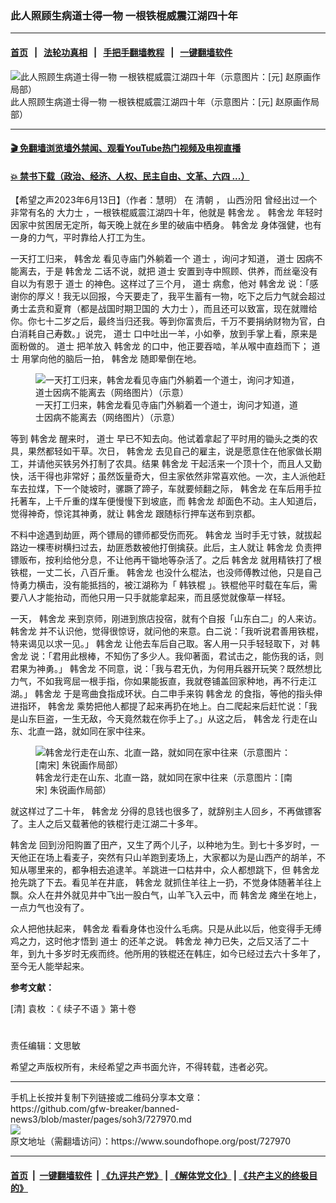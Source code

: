 ### 此人照顾生病道士得一物   一根铁棍威震江湖四十年
------------------------

#### [首页](https://github.com/gfw-breaker/banned-news3/blob/master/README.md) &nbsp;&nbsp;|&nbsp;&nbsp; [法轮功真相](https://github.com/begood0513/basic/blob/master/README.md)  &nbsp;&nbsp;|&nbsp;&nbsp; [手把手翻墙教程](https://github.com/gfw-breaker/guides/wiki)  &nbsp;&nbsp;|&nbsp;&nbsp; [一键翻墙软件](https://github.com/gfw-breaker/nogfw/blob/master/README.md)  



<div><img alt="此人照顾生病道士得一物   一根铁棍威震江湖四十年（示意图片：[元] 赵原画作局部）  " src="https://img.soundofhope.org/2023-06/1686631844944-1686654036968.jpg"/>
<br/><figcaption class="caption">
 此人照顾生病道士得一物   一根铁棍威震江湖四十年（示意图片：[元] 赵原画作局部）
</figcaption></div><hr/>

#### [ 🎬  免翻墙浏览墙外禁闻、观看YouTube热门视频及电视直播](https://github.com/gfw-breaker/HelloWorld)

#### [ 💥  禁书下载（政治、经济、人权、民主自由、文革、六四 ...）](https://github.com/gfw-breaker/books/blob/master/README.md)

<div><div class="Content__Wrapper sc-1bvya0-0 elmmKw article_body" data-checkusr="" itemprop="articleBody">
 <div id="post_place_1">
 </div>
 <p class="meta-top">
  <span class="meta">
   【希望之声2023年6月13日】（作者：慧明）
  </span>
  在
  <ok href="/term/19809">
   清朝
  </ok>
  ，
  <ok href="/term/878255">
   山西汾阳
  </ok>
  曾经出过一个非常有名的
  <ok href="/term/878258">
   大力士
  </ok>
  ，一根铁棍威震江湖四十年，他就是
  <ok href="/term/878261">
   韩舍龙
  </ok>
  。
  <ok href="/term/878261">
   韩舍龙
  </ok>
  年轻时因家中贫困居无定所，每天晚上就在乡里的破庙中栖身。
  <ok href="/term/878261">
   韩舍龙
  </ok>
  身体强健，也有一身的力气，平时靠给人打工为生。
 </p>
 <p>
  一天打工归来，
  <ok href="/term/878261">
   韩舍龙
  </ok>
  看见寺庙门外躺着一个
  <ok href="/term/8478">
   道士
  </ok>
  ，询问才知道，
  <ok href="/term/8478">
   道士
  </ok>
  因病不能离去，于是
  <ok href="/term/878261">
   韩舍龙
  </ok>
  二话不说，就把
  <ok href="/term/8478">
   道士
  </ok>
  安置到寺中照顾、供养，而丝毫没有自以为有恩于
  <ok href="/term/8478">
   道士
  </ok>
  的神色。这样过了三个月，
  <ok href="/term/8478">
   道士
  </ok>
  病愈，他对
  <ok href="/term/878261">
   韩舍龙
  </ok>
  说：「感谢你的厚义！我无以回报，今天要走了，我平生蓄有一物，吃下之后力气就会超过勇士孟贲和夏育（都是战国时期卫国的
  <ok href="/term/878258">
   大力士
  </ok>
  ），而且还可以致富，现在就赠给你。你七十二岁之后，最终当归还我。等到你富贵后，千万不要捐纳财物为官，白白消耗自己寿数。」说完，
  <ok href="/term/8478">
   道士
  </ok>
  口中吐出一羊，小如拳，放到手掌上看，原来是面粉做的。
  <ok href="/term/8478">
   道士
  </ok>
  把羊放入
  <ok href="/term/878261">
   韩舍龙
  </ok>
  的口中，他正要吞啮，羊从喉中直趋而下；
  <ok href="/term/8478">
   道士
  </ok>
  用掌向他的脑后一拍，
  <ok href="/term/878261">
   韩舍龙
  </ok>
  随即晕倒在地。
 </p>
 <figure class="OImage__StyledFigure-sc-1lfley0-0 jWYblU">
  <img alt="一天打工归来，韩舍龙看见寺庙门外躺着一个道士，询问才知道，道士因病不能离去（网络图片）（示意）" src="https://img.soundofhope.org/2023-06/1686622920265.jpg"/>
  <br/><figcaption>
   一天打工归来，韩舍龙看见寺庙门外躺着一个道士，询问才知道，道士因病不能离去（网络图片）（示意）
  </figcaption>
 </figure>
 <p>
  等到
  <ok href="/term/878261">
   韩舍龙
  </ok>
  醒来时，
  <ok href="/term/8478">
   道士
  </ok>
  早已不知去向。他试着拿起了平时用的锄头之类的农具，果然都轻如干草。次日，
  <ok href="/term/878261">
   韩舍龙
  </ok>
  去见自己的雇主，说是愿意住在他家做长期工，并请他买铁另外打制了农具。结果
  <ok href="/term/878261">
   韩舍龙
  </ok>
  干起活来一个顶十个，而且人又勤快，活干得也非常好；虽然饭量奇大，但主家依然非常喜欢他。一次，主人派他赶车去拉煤，下一个陡坡时，骡蹶了蹄子，车就要倾翻之际，
  <ok href="/term/878261">
   韩舍龙
  </ok>
  在车后用手拉托著车，上千斤重的煤车便慢慢下到坡底，而
  <ok href="/term/878261">
   韩舍龙
  </ok>
  却面色不动。主人知道后，觉得神奇，惊诧其神勇，就让
  <ok href="/term/878261">
   韩舍龙
  </ok>
  跟随标行押车送布到京都。
 </p>
 <p>
  不料中途遇到劫匪，两个镖局的镖师都受伤而死。
  <ok href="/term/878261">
   韩舍龙
  </ok>
  当时手无寸铁，就拔起路边一棵枣树横扫过去，劫匪悉数被他打倒擒获。此后，主人就让
  <ok href="/term/878261">
   韩舍龙
  </ok>
  负责押镖贩布，按利给他分息，不让他再干锄地等杂活了。之后
  <ok href="/term/878261">
   韩舍龙
  </ok>
  就用精铁打了根铁棍，一丈二长，八百斤重。
  <ok href="/term/878261">
   韩舍龙
  </ok>
  也没什么棍法，也没师傅教过他，只是自己恃勇力横击，没有能抵挡的，被江湖称为「
  <ok href="/term/878264">
   韩铁棍
  </ok>
  」。铁棍他平时载在车后，需要八人才能抬动，而他只用一只手就能拿起来，而且感觉就像草一样轻。
 </p>
 <p>
  一天，
  <ok href="/term/878261">
   韩舍龙
  </ok>
  来到京师，刚进到旅店投宿，就有个自报「山东白二」的人来访。
  <ok href="/term/878261">
   韩舍龙
  </ok>
  并不认识他，觉得很惊讶，就问他的来意。白二说：「我听说君善用铁棍，特来谒见以求一见。」
  <ok href="/term/878261">
   韩舍龙
  </ok>
  让他去车后自己取。客人用一只手轻轻取下，对
  <ok href="/term/878261">
   韩舍龙
  </ok>
  说：「君用此根棒，不知伤了多少人。我仰著面，君试击之，能伤我的话，则君果为神勇。」
  <ok href="/term/878261">
   韩舍龙
  </ok>
  不同意，说：「我与君无仇，为何用兵器开玩笑？既然想比力气，不如我弯屈一根手指，你如果能扳直，我就卷铺盖回家种地，再不行走江湖。」
  <ok href="/term/878261">
   韩舍龙
  </ok>
  于是弯曲食指成环状。白二申手来钩
  <ok href="/term/878261">
   韩舍龙
  </ok>
  的食指，等他的指头伸进指环，
  <ok href="/term/878261">
   韩舍龙
  </ok>
  乘势把他人都提了起来再扔在地上。白二爬起来后赶忙说：「我是山东巨盗，一生无敌，今天竟然栽在你手上了。」从这之后，
  <ok href="/term/878261">
   韩舍龙
  </ok>
  行走在山东、北直一路，就如同在家中往来。
 </p>
 <figure class="OImage__StyledFigure-sc-1lfley0-0 jWYblU">
  <img alt="韩舍龙行走在山东、北直一路，就如同在家中往来（示意图片：[南宋] 朱锐画作局部）" src="https://img.soundofhope.org/2023-06/1686627045319-1686654615024.jpg"/>
  <br/><figcaption>
   韩舍龙行走在山东、北直一路，就如同在家中往来（示意图片：[南宋] 朱锐画作局部）
  </figcaption>
 </figure>
 <p>
  就这样过了二十年，
  <ok href="/term/878261">
   韩舍龙
  </ok>
  分得的息钱也很多了，就辞别主人回乡，不再做镖客了。主人之后又载著他的铁棍行走江湖二十多年。
 </p>
 <p>
  <ok href="/term/878261">
   韩舍龙
  </ok>
  回到汾阳购置了田产，又生了两个儿子，以种地为生。到七十多岁时，一天他正在场上看麦子，突然有只山羊跑到麦场上，大家都以为是山西产的胡羊，不知从哪里来的，都争相去追逮羊。羊跳进一口枯井中，众人都想跳下，但
  <ok href="/term/878261">
   韩舍龙
  </ok>
  抢先跳了下去。看见羊在井底，
  <ok href="/term/878261">
   韩舍龙
  </ok>
  就抓住羊往上一扔，不觉身体随著羊往上飘。众人在井外就见井中飞出一股白气，山羊飞入云中，而
  <ok href="/term/878261">
   韩舍龙
  </ok>
  瘫坐在地上，一点力气也没有了。
 </p>
 <p>
  众人把他扶起来，
  <ok href="/term/878261">
   韩舍龙
  </ok>
  看看身体也没什么毛病。只是从此以后，他变得手无缚鸡之力，这时他才悟到
  <ok href="/term/8478">
   道士
  </ok>
  的还羊之说。
  <ok href="/term/878261">
   韩舍龙
  </ok>
  神力已失，之后又活了二十年，到九十多岁时无疾而终。他所用的铁棍还在韩庄，如今已经过去六十多年了，至今无人能举起来。
 </p>
 <p>
  <strong>
   参考文献：
  </strong>
 </p>
 <p>
  [清]
  <ok href="/term/87178">
   袁枚
  </ok>
  ：《
  <ok href="/term/602312">
   续子不语
  </ok>
  》第十卷
 </p>
 <h1>
 </h1>
 <p class="meta-btm">
  责任编辑：文思敏
 </p>
 <p class="meta-btm">
  希望之声版权所有，未经希望之声书面允许，不得转载，违者必究。
 </p>
</div>
</div>
<hr/>
手机上长按并复制下列链接或二维码分享本文章：<br/>
https://github.com/gfw-breaker/banned-news3/blob/master/pages/soh3/727970.md <br/>
<a href='https://github.com/gfw-breaker/banned-news3/blob/master/pages/soh3/727970.md'><img src='https://github.com/gfw-breaker/banned-news3/blob/master/pages/soh3/727970.md.png'/></a> <br/>
原文地址（需翻墙访问）：https://www.soundofhope.org/post/727970


------------------------
#### [首页](https://github.com/gfw-breaker/banned-news3/blob/master/README.md) &nbsp;|&nbsp; [一键翻墙软件](https://github.com/gfw-breaker/nogfw/blob/master/README.md) &nbsp;| [《九评共产党》](https://github.com/gfw-breaker/9ping.md/blob/master/README.md#九评之一评共产党是什么) | [《解体党文化》](https://github.com/gfw-breaker/jtdwh.md/blob/master/README.md) | [《共产主义的终极目的》](https://github.com/gfw-breaker/gczydzjmd.md/blob/master/README.md)


<img src='http://gfw-breaker.win/banned-news3/pages/soh3/727970.md' width='0px' height='0px'/>